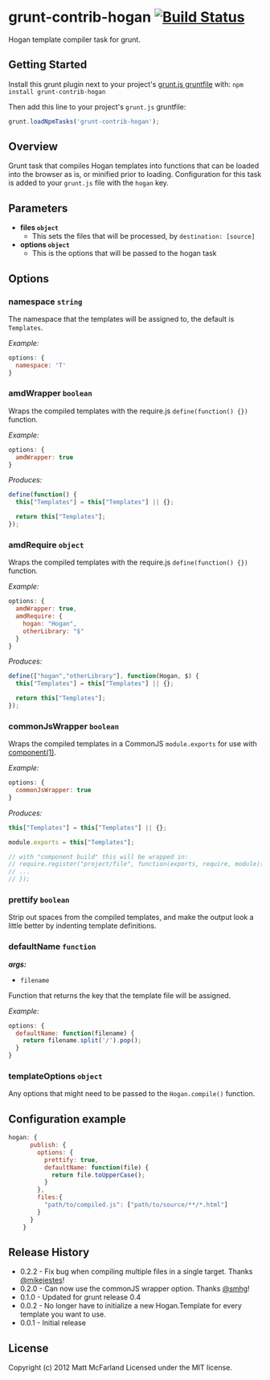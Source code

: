 # grunt-contrib-hogan [![Build Status](https://secure.travis-ci.org/vanetix/grunt-contrib-hogan.png?branch=master)](https://travis-ci.org/vanetix/grunt-contrib-hogan)

Hogan template compiler task for grunt.


## Getting Started
Install this grunt plugin next to your project's [grunt.js gruntfile][getting_started] with: `npm install grunt-contrib-hogan`

Then add this line to your project's `grunt.js` gruntfile:

```javascript
grunt.loadNpmTasks('grunt-contrib-hogan');
```

[grunt]: http://gruntjs.com/
[getting_started]: https://github.com/gruntjs/grunt/blob/master/docs/getting_started.md

## Overview
Grunt task that compiles Hogan templates into functions that can be loaded into the browser as is, or minified prior to loading.
Configuration for this task is added to your `grunt.js` file with the `hogan` key.

## Parameters
- **files `object`**
  - This sets the files that will be processed, by `destination: [source]`
- **options `object`**
  - This is the options that will be passed to the hogan task

## Options
### namespace `string`
The namespace that the templates will be assigned to, the default is `Templates`.

*Example:*
```javascript
options: {
  namespace: 'T'
}
```

### amdWrapper `boolean`
Wraps the compiled templates with the require.js `define(function() {})` function.

*Example:*
```javascript
options: {
  amdWrapper: true
}
```
*Produces:*
```javascript
define(function() {
  this["Templates"] = this["Templates"] || {};

  return this["Templates"];
});
```
### amdRequire `object`
Wraps the compiled templates with the require.js `define(function() {})` function.

*Example:*
```javascript
options: {
  amdWrapper: true,
  amdRequire: {
    hogan: "Hogan",
    otherLibrary: "$"
  }
}
```
*Produces:*
```javascript
define(["hogan","otherLibrary"], function(Hogan, $) {
  this["Templates"] = this["Templates"] || {};

  return this["Templates"];
});
```

### commonJsWrapper `boolean`
Wraps the compiled templates in a CommonJS `module.exports` for use with [component(1)](https://github.com/component/component).

*Example:*
```javascript
options: {
  commonJsWrapper: true
}
```
*Produces:*
```javascript
this["Templates"] = this["Templates"] || {};

module.exports = this["Templates"];

// with "component build" this will be wrapped in:
// require.register("project/file", function(exports, require, module){
// ...
// });
```

### prettify `boolean`
Strip out spaces from the compiled templates, and make the output look a little better by indenting template definitions.

### defaultName `function`
***args:***
- `filename`

Function that returns the key that the template file will be assigned.

*Example:*
```javascript
options: {
  defaultName: function(filename) {
    return filename.split('/').pop();
  }
}
```

### templateOptions `object`
Any options that might need to be passed to the `Hogan.compile()` function.

## Configuration example
```javascript
hogan: {
      publish: {
        options: {
          prettify: true,
          defaultName: function(file) {
            return file.toUpperCase();
          }
        },
        files:{
          "path/to/compiled.js": ["path/to/source/**/*.html"]
        }
      }
    }
```

## Release History
- 0.2.2 - Fix bug when compiling multiple files in a single target. Thanks [@mikejestes](https://github.com/mikejestes)!
- 0.2.0 - Can now use the commonJS wrapper option. Thanks [@smhg](https://github.com/smhg)!
- 0.1.0 - Updated for grunt release 0.4
- 0.0.2 - No longer have to initialize a new Hogan.Template for every template you want to use.
- 0.0.1 - Initial release

## License
Copyright (c) 2012 Matt McFarland
Licensed under the MIT license.
